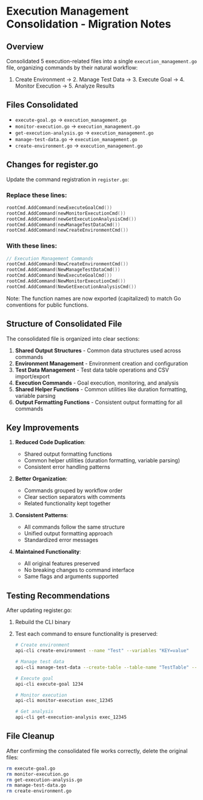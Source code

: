 # Execution Management Consolidation - Migration Notes

## Overview

Consolidated 5 execution-related files into a single `execution_management.go` file, organizing commands by their natural workflow:

1. Create Environment → 2. Manage Test Data → 3. Execute Goal → 4. Monitor Execution → 5. Analyze Results

## Files Consolidated

- `execute-goal.go` → `execution_management.go`
- `monitor-execution.go` → `execution_management.go`
- `get-execution-analysis.go` → `execution_management.go`
- `manage-test-data.go` → `execution_management.go`
- `create-environment.go` → `execution_management.go`

## Changes for register.go

Update the command registration in `register.go`:

### Replace these lines:

```go
rootCmd.AddCommand(newExecuteGoalCmd())
rootCmd.AddCommand(newMonitorExecutionCmd())
rootCmd.AddCommand(newGetExecutionAnalysisCmd())
rootCmd.AddCommand(newManageTestDataCmd())
rootCmd.AddCommand(newCreateEnvironmentCmd())
```

### With these lines:

```go
// Execution Management Commands
rootCmd.AddCommand(NewCreateEnvironmentCmd())
rootCmd.AddCommand(NewManageTestDataCmd())
rootCmd.AddCommand(NewExecuteGoalCmd())
rootCmd.AddCommand(NewMonitorExecutionCmd())
rootCmd.AddCommand(NewGetExecutionAnalysisCmd())
```

Note: The function names are now exported (capitalized) to match Go conventions for public functions.

## Structure of Consolidated File

The consolidated file is organized into clear sections:

1. **Shared Output Structures** - Common data structures used across commands
2. **Environment Management** - Environment creation and configuration
3. **Test Data Management** - Test data table operations and CSV import/export
4. **Execution Commands** - Goal execution, monitoring, and analysis
5. **Shared Helper Functions** - Common utilities like duration formatting, variable parsing
6. **Output Formatting Functions** - Consistent output formatting for all commands

## Key Improvements

1. **Reduced Code Duplication**:

   - Shared output formatting functions
   - Common helper utilities (duration formatting, variable parsing)
   - Consistent error handling patterns

2. **Better Organization**:

   - Commands grouped by workflow order
   - Clear section separators with comments
   - Related functionality kept together

3. **Consistent Patterns**:

   - All commands follow the same structure
   - Unified output formatting approach
   - Standardized error messages

4. **Maintained Functionality**:
   - All original features preserved
   - No breaking changes to command interface
   - Same flags and arguments supported

## Testing Recommendations

After updating register.go:

1. Rebuild the CLI binary
2. Test each command to ensure functionality is preserved:

   ```bash
   # Create environment
   api-cli create-environment --name "Test" --variables "KEY=value"

   # Manage test data
   api-cli manage-test-data --create-table --table-name "TestTable" --columns "col1,col2"

   # Execute goal
   api-cli execute-goal 1234

   # Monitor execution
   api-cli monitor-execution exec_12345

   # Get analysis
   api-cli get-execution-analysis exec_12345
   ```

## File Cleanup

After confirming the consolidated file works correctly, delete the original files:

```bash
rm execute-goal.go
rm monitor-execution.go
rm get-execution-analysis.go
rm manage-test-data.go
rm create-environment.go
```

